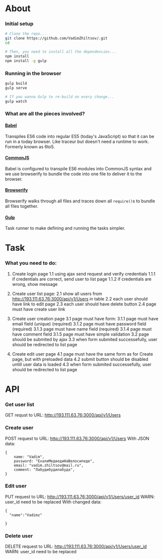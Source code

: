 
# About

### Initial setup

```bash
# Clone the repo...
git clone https://github.com/VadimZhiltsov/.git
cd 

# Then, you need to install all the dependencies...
npm install
npm install -g gulp
```

### Running in the browser
```bash
gulp build
gulp serve

# If you wanna Gulp to re-build on every change...
gulp watch
```


### What are all the pieces involved?

#### [Babel]
Transpiles ES6 code into regular ES5 (today's JavaScript) so that it can be run in a today browser. Like traceur but doesn't need a runtime to work. Formerly known as 6to5.

#### [CommonJS]
Babel is configured to transpile ES6 modules into CommonJS syntax and we use browserify to bundle the code into one file to deliver it to the browser.

#### [Browserify]
Browserify walks through all files and traces down all `require()`s to bundle all files together.  

#### [Gulp]
Task runner to make defining and running the tasks simpler.

[ES6]: http://wiki.ecmascript.org/doku.php?id=harmony:specification_drafts
[Babel]: http://babeljs.io/
[CommonJS]: http://wiki.commonjs.org/wiki/CommonJS
[Browserify]: http://browserify.org/
[Gulp]: http://gulpjs.com/





# Task



### What you need to do:

1. Create login page
1.1 using ajax send request and verify credentials
1.1.1 if credentials are correct, send user to list page
1.1.2 if credentials are wrong, show message

2. Create user list page:
2.1 show all users from http://193.111.63.76:3000/api/v1/Users in table
2.2 each user should have link to edit page
2.3 each user should have delete button
2.4 page must have create user link

3. Create user creation page
3.1 page must have form:
3.1.1 page must have email field (unique) (required)
3.1.2 page must have password field (required)
3.1.3 page must have name field (required)
3.1.4 page must have comment field
3.1.5 page must have simple validation
3.2 page should be submited by ajax
3.3 when form submited successefully, user should be redirected to list page

4. Create edit user page
4.1 page must have the same form as for Create page, but with preloaded data
4.2 submit button should be disabled untill user data is loaded
4.3 when form submited successefully, user should be redirected to list page




# API

### Get user list
GET requst to URL: http://193.111.63.76:3000/api/v1/Users

### Create user
POST request to URL:
http://193.111.63.76:3000/api/v1/Users
With JSON data:
```
{
	name: "Vadim",
	password: "ЕхалиМедведиНаВелосипеде",
	email: "vadim.zhiltsov@mail.ru",
	comment: "Лабудибудилабуда",
}
```

### Edit user 
PUT request to URL:
http://193.111.63.76:3000/api/v1/Users/user_id
WARN: user_id need to be replaced
With changed data:
```
{
  "name":"Vadimz"

}
```

### Delete user 
DELETE request to URL:
http://193.111.63.76:3000/api/v1/Users/user_id
WARN: user_id need to be replaced



